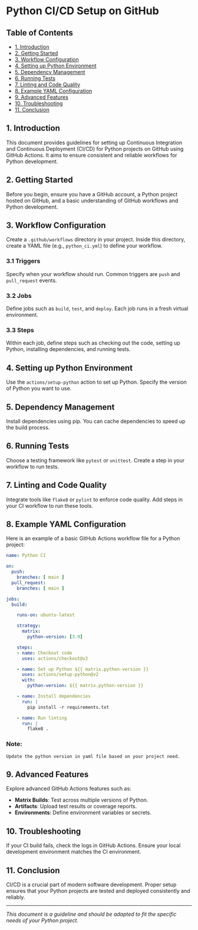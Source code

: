 
# Python CI/CD Setup on GitHub

## Table of Contents
- [1. Introduction](#1-introduction)
- [2. Getting Started](#2-getting-started)
- [3. Workflow Configuration](#3-workflow-configuration)
- [4. Setting up Python Environment](#4-setting-up-python-environment)
- [5. Dependency Management](#5-dependency-management)
- [6. Running Tests](#6-running-tests)
- [7. Linting and Code Quality](#7-linting-and-code-quality)
- [8. Example YAML Configuration](#8-example-yaml-configuration)
- [9. Advanced Features](#9-advanced-features)
- [10. Troubleshooting](#10-troubleshooting)
- [11. Conclusion](#11-conclusion)

## 1. Introduction
This document provides guidelines for setting up Continuous Integration and Continuous Deployment (CI/CD) for Python projects on GitHub using GitHub Actions. It aims to ensure consistent and reliable workflows for Python development.

## 2. Getting Started
Before you begin, ensure you have a GitHub account, a Python project hosted on GitHub, and a basic understanding of GitHub workflows and Python development.

## 3. Workflow Configuration
Create a `.github/workflows` directory in your project. Inside this directory, create a YAML file (e.g., `python_ci.yml`) to define your workflow.

### 3.1 Triggers
Specify when your workflow should run. Common triggers are `push` and `pull_request` events.

### 3.2 Jobs
Define jobs such as `build`, `test`, and `deploy`. Each job runs in a fresh virtual environment.

### 3.3 Steps
Within each job, define steps such as checking out the code, setting up Python, installing dependencies, and running tests.

## 4. Setting up Python Environment
Use the `actions/setup-python` action to set up Python. Specify the version of Python you want to use.

## 5. Dependency Management
Install dependencies using pip. You can cache dependencies to speed up the build process.

## 6. Running Tests
Choose a testing framework like `pytest` or `unittest`. Create a step in your workflow to run tests.

## 7. Linting and Code Quality
Integrate tools like `flake8` or `pylint` to enforce code quality. Add steps in your CI workflow to run these tools.

## 8. Example YAML Configuration
Here is an example of a basic GitHub Actions workflow file for a Python project:
```yaml
name: Python CI

on:
  push:
    branches: [ main ]
  pull_request:
    branches: [ main ]

jobs:
  build:

    runs-on: ubuntu-latest

    strategy:
      matrix:
        python-version: [3.9]

    steps:
    - name: Checkout code
      uses: actions/checkout@v2

    - name: Set up Python ${{ matrix.python-version }}
      uses: actions/setup-python@v2
      with:
        python-version: ${{ matrix.python-version }}

    - name: Install dependencies
      run: |
        pip install -r requirements.txt

    - name: Run linting
      run: |
        flake8 .
```
### Note:
```Update the python version in yaml file based on your project need.```

## 9. Advanced Features
Explore advanced GitHub Actions features such as:
- **Matrix Builds**: Test across multiple versions of Python.
- **Artifacts**: Upload test results or coverage reports.
- **Environments**: Define environment variables or secrets.

## 10. Troubleshooting
If your CI build fails, check the logs in GitHub Actions. Ensure your local development environment matches the CI environment.

## 11. Conclusion
CI/CD is a crucial part of modern software development. Proper setup ensures that your Python projects are tested and deployed consistently and reliably.

---

*This document is a guideline and should be adapted to fit the specific needs of your Python project.*
